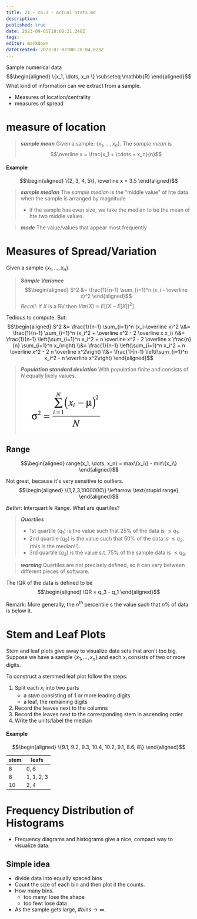 ```yaml
---
title: 21 - c6.1 - Actual Stats.md
description: 
published: true
date: 2023-09-05T18:08:21.248Z
tags: 
editor: markdown
dateCreated: 2023-07-03T00:28:04.023Z
---
```


Sample numerical data
$$\begin{aligned}
    \{x_1, \dots, x_n \} \subseteq \mathbb{R}
\end{aligned}$$
What kind of information can we extract from a sample.
- Measures of location/centrality
- measures of spread

# measure of location
> ***sample mean***
> Given a sample: $\{x_1, \dots, x_n\}$. The *sample mean* is
> $$\overline x = \frac{x_1 + \cdots + x_n}{n}$$

#### Example
$$\begin{aligned}
    \{2, 3, 4, 5\}, \overline x = 3.5
\end{aligned}$$


> ***sample median***
> The *sample median* is the "middle value" of hte data when the sample is arranged by magnitude
> - if the sample has even size, we take the median to be the mean of hte two middle values.

> ***mode***
> The value/values that appear most frequently

# Measures of Spread/Variation
Given a sample $\{x_1, \dots, x_n\}$.
> ***Sample Variance***
> $$\begin{aligned}
>     S^2 &= \frac{1}{n-1} \sum_{i=1}^n (x_i - \overline x)^2
> \end{aligned}$$
> *Recall*: If $X$ is a RV then $Var(X) = E[(X - E[X])^2]$.

Tedious to compute. But:
$$\begin{aligned}
    S^2
    &=
        \frac{1}{n-1} \sum_{i=1}^n (x_i-\overline x)^2
    \\&=
        \frac{1}{n-1} \sum_{i=1}^n (x_i^2 + \overline x^2 - 2 \overline x x_i)
    \\&=
        \frac{1}{n-1} \left(\sum_{i=1}^n x_i^2 + n \overline x^2 - 2 \overline x \frac{n}{n} \sum_{i=1}^n x_i\right)
    \\&=
        \frac{1}{n-1} \left(\sum_{i=1}^n x_i^2 + n \overline x^2 - 2 n \overline x^2\right)
    \\&=
        \frac{1}{n-1} \left(\sum_{i=1}^n x_i^2 - n \overline x^2\right)
\end{aligned}$$

> ***Population standard deviation***
> With population finite and consists of $N$ equally likely values.
> 
> ![](/images/20221122115349.png)

## Range
$$\begin{aligned}
    range(x_1, \dots, x_n) = max\{x_i\} - min\{x_i\}
\end{aligned}$$

Not great, because it's very sensitive to outliers.
$$\begin{aligned}
    \{1,2,3,1000000\} \leftarrow \text{stupid range}
\end{aligned}$$

*Better*: Interquartile Range. What are quartiles?

> ***Quartiles***
> - 1st quartile ($q_1$) is the value such that 25\% of the data is $\le q_1$.
> - 2nd quartile ($q_2$) is the value such that 50\% of the data is $\le q_2$. (this is the median!!).
> - 3rd quartile ($q_3$) is the value s.t. 75\% of the sample data is $\le q_3$.

> ***warning***
> Quartiles are not precisely defined, so it can vary between different pieces of software.

The IQR of the data is defined to be
$$\begin{aligned}
    IQR = q_3 - q_1
\end{aligned}$$

Remark: More generally, the $n^{th}$ percentile s the value such that $n\%$ of data is below it.

# Stem and Leaf Plots
Stem and leaf plots give away to visualize data sets that aren't too big.
Suppose we have a sample $\{x_1, \dots, x_n\}$ and each $x_i$ consists of two or more digits.

To construct a stemmed leaf plot follow the steps:
1. Split each $x_i$ into two parts
    - a *stem* consisting of 1 or more leading digits
    - a leaf, the remaining digits
2. Record the leaves next to the columns
3. Record the leaves next to the corresponding stem in ascending order
4. Write the units/label the median

#### Example
$$\begin{aligned}
    \{9.1, 9.2, 9.3, 10.4, 10.2, 9.1, 8.6, 8\}
\end{aligned}$$

| stem | leafs       |
| ---- | ----------- |
| 8    | 0, 6      |
| 8    | 1, 1, 2, 3 |
| 10   | 2, 4       |

# Frequency Distribution of Histograms
- Frequency diagrams and histograms give a nice, compact way to visualize data.
## Simple idea
- divide data into equally spaced bins
- Count the size of each bin and then plot it the counts.
- How many bins.
    - too many: lose the shape
    - too few: lose data
- As the sample gets large, $\# bins \to \infty$.
